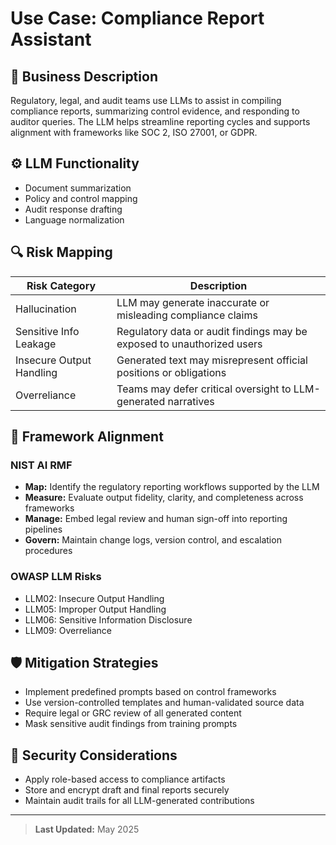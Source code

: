 # Use Case: Compliance Report Assistant

## 📌 Business Description
Regulatory, legal, and audit teams use LLMs to assist in compiling compliance reports, summarizing control evidence, and responding to auditor queries. The LLM helps streamline reporting cycles and supports alignment with frameworks like SOC 2, ISO 27001, or GDPR.

## ⚙️ LLM Functionality
- Document summarization
- Policy and control mapping
- Audit response drafting
- Language normalization

## 🔍 Risk Mapping
| Risk Category             | Description                                                                 |
|--------------------------|-----------------------------------------------------------------------------|
| Hallucination            | LLM may generate inaccurate or misleading compliance claims                 |
| Sensitive Info Leakage   | Regulatory data or audit findings may be exposed to unauthorized users      |
| Insecure Output Handling | Generated text may misrepresent official positions or obligations           |
| Overreliance             | Teams may defer critical oversight to LLM-generated narratives              |

## 🧩 Framework Alignment
### NIST AI RMF
- **Map:** Identify the regulatory reporting workflows supported by the LLM
- **Measure:** Evaluate output fidelity, clarity, and completeness across frameworks
- **Manage:** Embed legal review and human sign-off into reporting pipelines
- **Govern:** Maintain change logs, version control, and escalation procedures

### OWASP LLM Risks
- LLM02: Insecure Output Handling  
- LLM05: Improper Output Handling  
- LLM06: Sensitive Information Disclosure  
- LLM09: Overreliance

## 🛡 Mitigation Strategies
- Implement predefined prompts based on control frameworks
- Use version-controlled templates and human-validated source data
- Require legal or GRC review of all generated content
- Mask sensitive audit findings from training prompts

## 🔐 Security Considerations
- Apply role-based access to compliance artifacts
- Store and encrypt draft and final reports securely
- Maintain audit trails for all LLM-generated contributions

---

> **Last Updated:** May 2025
